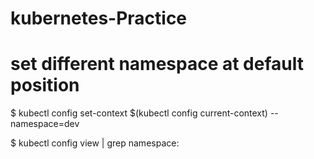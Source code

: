 # kubernetes-Practice

# set different namespace at default position

$ kubectl config set-context $(kubectl config current-context) --namespace=dev

$ kubectl config view | grep namespace:
